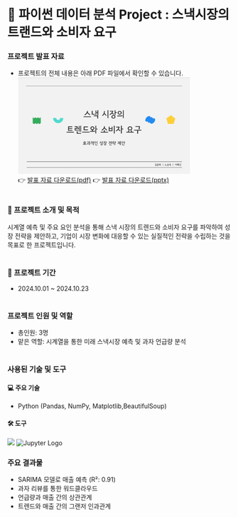 # 🌟 파이썬 데이터 분석 Project : 스낵시장의 트랜드와 소비자 요구

### 프로젝트 발표 자료
- 프로젝트의 전체 내용은 아래 PDF 파일에서 확인할 수 있습니다.<br>
[<img src="portfolio4.png" width="387px" alt="파이썬 데이터 분석 포트폴리오">](파이썬포트폴리오.pdf)</br>
  👉 [발표 자료 다운로드(pdf)](https://github.com/Kim-Jun-Hee/project4/blob/main/파이썬포트폴리오.pdf)
  👉 [발표 자료 다운로드(pptx)](https://github.com/Kim-Jun-Hee/project4/blob/main/파이썬포트폴리오.pptx)
<br></br>
### 📂 프로젝트 소개 및 목적
시계열 예측 및 주요 요인 분석을 통해 스낵 시장의 트렌드와 소비자 요구를 파악하여 성장 전략을 제안하고, 기업이 시장 변화에 대응할 수 있는 실질적인 전략을 수립하는 것을 목표로 한 프로젝트입니다.
<br></br>
### 📅 프로젝트 기간
- 2024.10.01 ~ 2024.10.23
<br></br>
### 프로젝트 인원 및 역할
- 총인원: 3명
- 맡은 역할: 시계열을 통한 미래 스낵시장 예측 및 과자 언급량 분석
<br></br>
### 사용된 기술 및 도구

#### 💻 주요 기술
- Python (Pandas, NumPy, Matplotlib,BeautifulSoup)

#### 🛠️ 도구
<img src="https://dummyimage.com/10x1/ffffff/ffffff" width="10"/> ![Jupyter Logo](https://jupyter.org/assets/homepage/main-logo.svg)

### 주요 결과물
- SARIMA 모델로 매출 예측 (R²: 0.91)
- 과자 리뷰를 통한 워드클라우드
- 언급량과 매출 간의 상관관계
- 트렌드와 매출 간의 그랜저 인과관계
